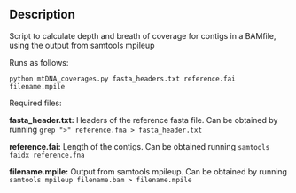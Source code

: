 ## Description

Script to calculate depth and breath of coverage for contigs in a BAMfile, using the output from samtools mpileup

Runs as follows:
```
python mtDNA_coverages.py fasta_headers.txt reference.fai filename.mpile
```

Required files:

**fasta_header.txt:** Headers of the reference fasta file. Can be obtained by running ```grep ">" reference.fna > fasta_header.txt```

**reference.fai:** Length of the contigs. Can be obtained running ```samtools faidx reference.fna```

**filename.mpile:** Output from samtools mpileup. Can be obtained by running ```samtools mpileup filename.bam > filename.mpile```
